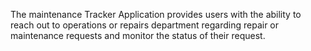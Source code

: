 The maintenance Tracker Application provides users with the ability to reach out to operations or repairs department regarding repair or maintenance requests and monitor the status of their request.